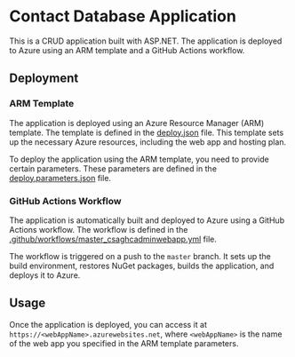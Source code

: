 # Contact Database Application

This is a CRUD application built with ASP.NET. The application is deployed to Azure using an ARM template and a GitHub Actions workflow.

## Deployment

### ARM Template

The application is deployed using an Azure Resource Manager (ARM) template. The template is defined in the [deploy.json](deploy.json) file. This template sets up the necessary Azure resources, including the web app and hosting plan.

To deploy the application using the ARM template, you need to provide certain parameters. These parameters are defined in the [deploy.parameters.json](deploy.parameters.json) file.

### GitHub Actions Workflow

The application is automatically built and deployed to Azure using a GitHub Actions workflow. The workflow is defined in the [.github/workflows/master_csaghcadminwebapp.yml](.github/workflows/master_csaghcadminwebapp.yml) file.

The workflow is triggered on a push to the `master` branch. It sets up the build environment, restores NuGet packages, builds the application, and deploys it to Azure.

## Usage

Once the application is deployed, you can access it at `https://<webAppName>.azurewebsites.net`, where `<webAppName>` is the name of the web app you specified in the ARM template parameters.
